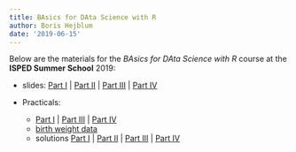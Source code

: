 ```yaml
---
title: BAsics for DAta Science with R
author: Boris Hejblum
date: '2019-06-15'
---
```


Below are the materials for the *BAsics for DAta Science with R* course at the **ISPED Summer School** 2019:

 - slides: <a href="/html/badas/BADAS1_slides.html" target="_blank">Part I</a> | <a href="/html/badas/BADAS2_slides.html" target="_blank">Part II</a> | <a href="/html/badas/BADAS3_slides.html" target="_blank">Part III</a> | <a href="/html/badas/BADAS4_slides.html" target="_blank">Part IV</a>
 
 
 - Practicals: 
    * <a href="/html/badas/BADAS1_practical.html" target="_blank">Part I</a> | <a href="/html/badas/BADAS3_practical.html" target="_blank">Part III</a> | <a href="/html/badas/BADAS4_practical.html" target="_blank">Part IV</a>
    * [birth weight data](/files/birth-weight-data/birthweights.zip)
    * solutions <a href="/html/badas/BADAS1_practical_solu.html" target="_blank">Part I</a> | <a href="/html/badas/BADAS2_practical_solu.Rmd" target="_blank">Part II</a> | <a href="/html/badas/BADAS3_practical_solu.html" target="_blank">Part III</a> | <a href="/html/badas/BADAS4_practical_solu.html" target="_blank">Part IV</a>